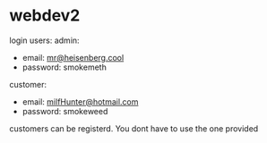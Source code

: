 # webdev2

login users:
admin:
- email: mr@heisenberg.cool
- password: smokemeth

customer:
- email: milfHunter@hotmail.com
- password: smokeweed

customers can be registerd. You dont have to use the one provided
